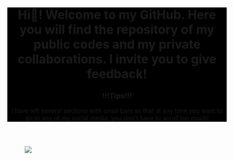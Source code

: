 <header style="background-color:black;">
  <h1>Hi👋! Welcome to my GitHub. Here you will find the repository of my public codes and my private collaborations. I invite you to give feedback!</h1>
  <h3>!!!Tips!!!</h3>
  <p>I have left several sections with small bars so that at any time you want to go to any of my social media, you don't have to scroll too much!</p>
</header>

<main>
  <figure>
    <img src="./Descargas/Hi,.png">
  </figure>
</main>
